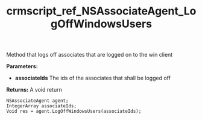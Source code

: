 ﻿---
title: crmscript_ref_NSAssociateAgent_LogOffWindowsUsers
description: Void LogOffWindowsUsers(IntegerArray associateIds)
intellisense: NSAssociateAgent.LogOffWindowsUsers
keywords: NSAssociateAgent,LogOffWindowsUsers
so.topic: reference
---

Method that logs off associates that are logged on to the win client

**Parameters:**
 - **associateIds** The ids of the associates that shall be logged off

**Returns:** A void return

```crmscript
NSAssociateAgent agent;
IntegerArray associateIds;
Void res = agent.LogOffWindowsUsers(associateIds);
```

